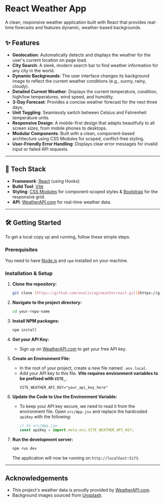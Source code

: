 # React Weather App

A clean, responsive weather application built with React that provides real-time forecasts and features dynamic, weather-based backgrounds.

## ✨ Features

- **Geolocation**: Automatically detects and displays the weather for the user's current location on page load.
- **City Search**: A sleek, modern search bar to find weather information for any city in the world.
- **Dynamic Backgrounds**: The user interface changes its background image to reflect the current weather conditions (e.g., sunny, rainy, cloudy).
- **Detailed Current Weather**: Displays the current temperature, condition, high/low temperatures, wind speed, and humidity.
- **3-Day Forecast**: Provides a concise weather forecast for the next three days.
- **Unit Toggling**: Seamlessly switch between Celsius and Fahrenheit temperature units.
- **Responsive Design**: A mobile-first design that adapts beautifully to all screen sizes, from mobile phones to desktops.
- **Modular Components**: Built with a clean, component-based architecture using CSS Modules for scoped, conflict-free styling.
- **User-Friendly Error Handling**: Displays clear error messages for invalid input or failed API requests.

---

## 🚀 Tech Stack

- **Framework**: [React](https://reactjs.org/) (using Hooks)
- **Build Tool**: [Vite](https://vitejs.dev/)
- **Styling**: [CSS Modules](https://github.com/css-modules/css-modules) for component-scoped styles & [Bootstrap](https://getbootstrap.com/) for the responsive grid.
- **API**: [WeatherAPI.com](https://www.weatherapi.com/) for real-time weather data.

---

## 🛠️ Getting Started

To get a local copy up and running, follow these simple steps.

### Prerequisites

You need to have [Node.js](https://nodejs.org/) and `npm` installed on your machine.

### Installation & Setup

1.  **Clone the repository:**

    ```bash
    git clone [https://github.com/analiviag/weatherreact.git](https://github.com/analiviag/weatherreact.git)
    ```

2.  **Navigate to the project directory:**

    ```bash
    cd your-repo-name
    ```

3.  **Install NPM packages:**

    ```bash
    npm install
    ```

4.  **Get your API Key:**

    - Sign up on [WeatherAPI.com](https://www.weatherapi.com/) to get your free API key.

5.  **Create an Environment File:**

    - In the root of your project, create a new file named `.env.local`.
    - Add your API key to this file. **Vite requires environment variables to be prefixed with `VITE_`**.
      ```
      VITE_WEATHER_API_KEY="your_api_key_here"
      ```

6.  **Update the Code to Use the Environment Variable:**

    - To keep your API key secure, we need to read it from the environment file. Open `src/App.jsx` and replace the hardcoded `apiKey` with the following:
      ```javascript
      // In src/App.jsx
      const apiKey = import.meta.env.VITE_WEATHER_API_KEY;
      ```

7.  **Run the development server:**
    ```bash
    npm run dev
    ```
    The application will now be running on `http://localhost:5173`.

---

## Acknowledgements

- This project's weather data is proudly provided by [WeatherAPI.com](https://www.weatherapi.com/).
- Background images sourced from [Unsplash](https://unsplash.com/).
